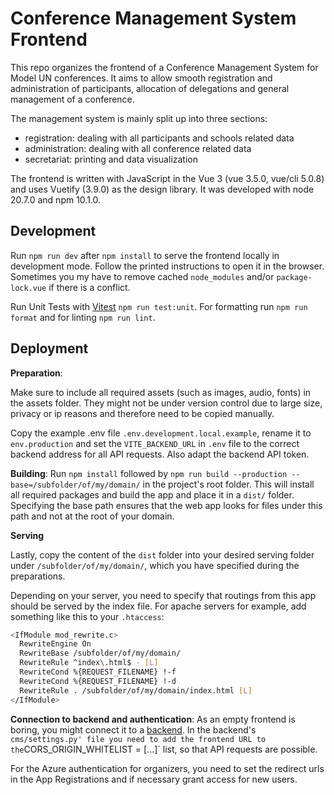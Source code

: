 # Conference Management System Frontend

This repo organizes the frontend of a Conference Management System for Model UN conferences. It aims to allow smooth registration and administration of participants, allocation of delegations and general management of a conference.

The management system is mainly split up into three sections:

- registration: dealing with all participants and schools related data
- administration: dealing with all conference related data
- secretariat: printing and data visualization

The frontend is written with JavaScript in the Vue 3 (vue 3.5.0, vue/cli 5.0.8) and uses Vuetify (3.9.0) as the design library. It was developed with node 20.7.0 and npm 10.1.0.

## Development

Run `npm run dev` after `npm install` to serve the frontend locally in development mode. Follow the printed instructions to open it in the browser. Sometimes you my have to remove cached `node_modules` and/or `package-lock.vue` if there is a conflict.

Run Unit Tests with [Vitest](https://vitest.dev/) `npm run test:unit`. For formatting run `npm run format` and for linting `npm run lint`.

## Deployment

**Preparation**:

Make sure to include all required assets (such as images, audio, fonts) in the assets folder. They might not be under version control due to large size, privacy or ip reasons and therefore need to be copied manually.

Copy the example .env file `.env.development.local.example`, rename it to `env.production` and set the `VITE_BACKEND_URL` in `.env` file to the correct backend address for all API requests. Also adapt the backend API token.

**Building**:
Run `npm install` followed by `npm run build --production --base=/subfolder/of/my/domain/` in the project's root folder. This will install all required packages and build the app and place it in a `dist/` folder. Specifying the base path ensures that the web app looks for files under this path and not at the root of your domain.

**Serving**

Lastly, copy the content of the `dist` folder into your desired serving folder under `/subfolder/of/my/domain/`, which you have specified during the preparations.

Depending on your server, you need to specify that routings from this app should be served by the index file. For apache servers for example, add something like this to your `.htaccess`:

```bash
<IfModule mod_rewrite.c>
  RewriteEngine On
  RewriteBase /subfolder/of/my/domain/
  RewriteRule ^index\.html$ - [L]
  RewriteCond %{REQUEST_FILENAME} !-f
  RewriteCond %{REQUEST_FILENAME} !-d
  RewriteRule . /subfolder/of/my/domain/index.html [L]
</IfModule>
```

**Connection to backend and authentication**:
As an empty frontend is boring, you might connect it to a [backend](https://github.com/model-united-nations-of-luebeck/CMS-backend). In the backend's `cms/settings.py' file you need to add the frontend URL to the`CORS_ORIGIN_WHITELIST = [...]` list, so that API requests are possible.

For the Azure authentication for organizers, you need to set the redirect urls in the App Registrations and if necessary grant access for new users.

